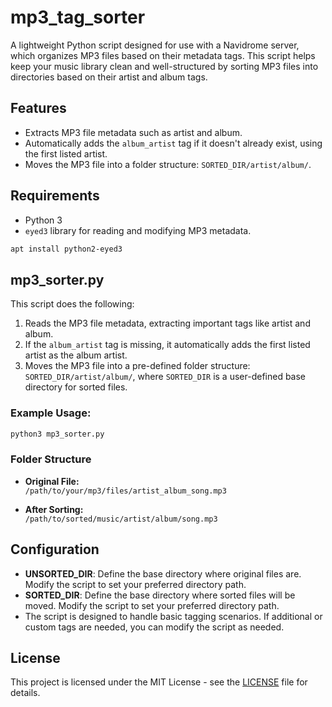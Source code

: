 # mp3_tag_sorter

A lightweight Python script designed for use with a Navidrome server, which organizes MP3 files based on their metadata tags. This script helps keep your music library clean and well-structured by sorting MP3 files into directories based on their artist and album tags.

## Features

- Extracts MP3 file metadata such as artist and album.
- Automatically adds the `album_artist` tag if it doesn't already exist, using the first listed artist.
- Moves the MP3 file into a folder structure: `SORTED_DIR/artist/album/`.

## Requirements

- Python 3
- `eyed3` library for reading and modifying MP3 metadata.
  
```bash
apt install python2-eyed3
```

## mp3_sorter.py

This script does the following:

1. Reads the MP3 file metadata, extracting important tags like artist and album.
2. If the `album_artist` tag is missing, it automatically adds the first listed artist as the album artist.
3. Moves the MP3 file into a pre-defined folder structure: `SORTED_DIR/artist/album/`, where `SORTED_DIR` is a user-defined base directory for sorted files.
   
### Example Usage:

```bash
python3 mp3_sorter.py
```

### Folder Structure

- **Original File:**  
  `/path/to/your/mp3/files/artist_album_song.mp3`
  
- **After Sorting:**  
  `/path/to/sorted/music/artist/album/song.mp3`

## Configuration

- **UNSORTED_DIR**: Define the base directory where original files are. Modify the script to set your preferred directory path.
- **SORTED_DIR**: Define the base directory where sorted files will be moved. Modify the script to set your preferred directory path.
- The script is designed to handle basic tagging scenarios. If additional or custom tags are needed, you can modify the script as needed.

## License

This project is licensed under the MIT License - see the [LICENSE](LICENSE) file for details.
